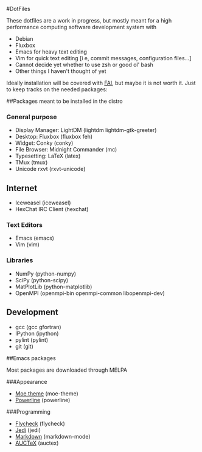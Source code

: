 #DotFiles

These dotfiles are a work in progress, but mostly meant for a high
performance computing software development system with

- Debian
- Fluxbox
- Emacs for heavy text editing
- Vim for quick text editing [i e, commit messages, configuration files...]
- Cannot decide yet whether to use zsh or good ol' bash
- Other things I haven't thought of yet


Ideally installation will be covered with
[FAI](http://fai-project.org/), but maybe it is not worth it. Just to
keep tracks on the needed packages:


##Packages meant to be installed in the distro

### General purpose
- Display Manager: LightDM (lightdm lightdm-gtk-greeter)
- Desktop: Fluxbox (fluxbox feh)
- Widget: Conky (conky)
- File Browser: Midnight Commander (mc)
- Typesetting: LaTeX (latex)
- TMux (tmux)
- Unicode rxvt (rxvt-unicode)

## Internet
- Iceweasel (iceweasel)
- HexChat IRC Client (hexchat)

### Text Editors
- Emacs (emacs)
- Vim (vim)
 
### Libraries
- NumPy (python-numpy)
- SciPy (python-scipy)
- MatPlotLib (python-matplotlib)
- OpenMPI (openmpi-bin openmpi-common libopenmpi-dev)

## Development
- gcc (gcc gfortran)
- IPython (ipython)
- pylint (pylint)
- git (git)

##Emacs packages

Most packages are downloaded through MELPA

###Appearance
- [Moe theme](https://github.com/kuanyui/moe-theme.el) (moe-theme)
- [Powerline](https://github.com/milkypostman/powerline) (powerline)

###Programming
- [Flycheck](https://github.com/flycheck/flycheck) (flycheck)
- [Jedi](http://tkf.github.io/emacs-jedi/latest/) (jedi)
- [Markdown](https://github.com/auto-complete/auto-complete) (markdown-mode)
- [AUCTeX](https://www.gnu.org/software/auctex/) (auctex)
